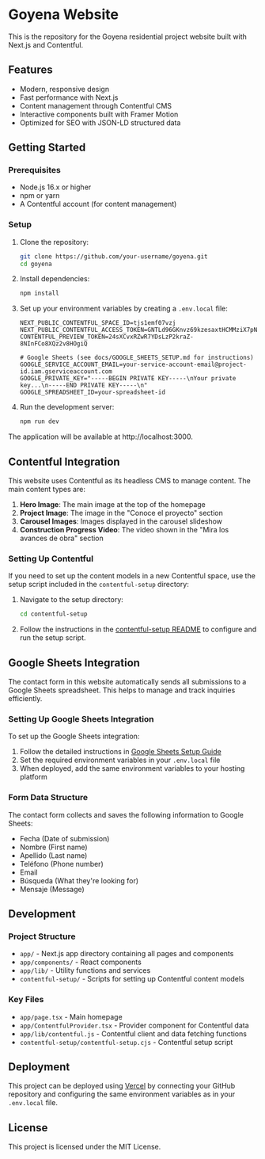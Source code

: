 # Goyena Website

This is the repository for the Goyena residential project website built with Next.js and Contentful.

## Features

- Modern, responsive design
- Fast performance with Next.js
- Content management through Contentful CMS
- Interactive components built with Framer Motion
- Optimized for SEO with JSON-LD structured data

## Getting Started

### Prerequisites

- Node.js 16.x or higher
- npm or yarn
- A Contentful account (for content management)

### Setup

1. Clone the repository:
   ```bash
   git clone https://github.com/your-username/goyena.git
   cd goyena
   ```

2. Install dependencies:
   ```bash
   npm install
   ```

3. Set up your environment variables by creating a `.env.local` file:
   ```
   NEXT_PUBLIC_CONTENTFUL_SPACE_ID=tjs1emf07vzj
   NEXT_PUBLIC_CONTENTFUL_ACCESS_TOKEN=GNTLd96GKnvz69kzesaxtHCMMziX7pN1K4sgVe3bvNc
   CONTENTFUL_PREVIEW_TOKEN=24sXCvxRZwR7YDsLzP2kraZ-8NInFCo8XQz2v8HOgiQ
   
   # Google Sheets (see docs/GOOGLE_SHEETS_SETUP.md for instructions)
   GOOGLE_SERVICE_ACCOUNT_EMAIL=your-service-account-email@project-id.iam.gserviceaccount.com
   GOOGLE_PRIVATE_KEY="-----BEGIN PRIVATE KEY-----\nYour private key...\n-----END PRIVATE KEY-----\n"
   GOOGLE_SPREADSHEET_ID=your-spreadsheet-id
   ```

4. Run the development server:
   ```bash
   npm run dev
   ```

The application will be available at http://localhost:3000.

## Contentful Integration

This website uses Contentful as its headless CMS to manage content. The main content types are:

1. **Hero Image**: The main image at the top of the homepage
2. **Project Image**: The image in the "Conoce el proyecto" section
3. **Carousel Images**: Images displayed in the carousel slideshow
4. **Construction Progress Video**: The video shown in the "Mira los avances de obra" section

### Setting Up Contentful

If you need to set up the content models in a new Contentful space, use the setup script included in the `contentful-setup` directory:

1. Navigate to the setup directory:
   ```bash
   cd contentful-setup
   ```

2. Follow the instructions in the [contentful-setup README](./contentful-setup/README.md) to configure and run the setup script.

## Google Sheets Integration

The contact form in this website automatically sends all submissions to a Google Sheets spreadsheet. This helps to manage and track inquiries efficiently.

### Setting Up Google Sheets Integration

To set up the Google Sheets integration:

1. Follow the detailed instructions in [Google Sheets Setup Guide](./docs/GOOGLE_SHEETS_SETUP.md)
2. Set the required environment variables in your `.env.local` file
3. When deployed, add the same environment variables to your hosting platform

### Form Data Structure

The contact form collects and saves the following information to Google Sheets:

- Fecha (Date of submission)
- Nombre (First name)
- Apellido (Last name)
- Teléfono (Phone number)
- Email
- Búsqueda (What they're looking for)
- Mensaje (Message)

## Development

### Project Structure

- `app/` - Next.js app directory containing all pages and components
- `app/components/` - React components
- `app/lib/` - Utility functions and services
- `contentful-setup/` - Scripts for setting up Contentful content models

### Key Files

- `app/page.tsx` - Main homepage
- `app/ContentfulProvider.tsx` - Provider component for Contentful data
- `app/lib/contentful.js` - Contentful client and data fetching functions
- `contentful-setup/contentful-setup.cjs` - Contentful setup script

## Deployment

This project can be deployed using [Vercel](https://vercel.com) by connecting your GitHub repository and configuring the same environment variables as in your `.env.local` file.

## License

This project is licensed under the MIT License.
